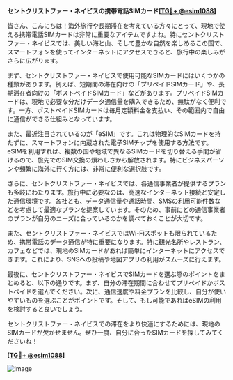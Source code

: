 **セントクリストファー・ネイビスの携帯電話SIMカード[[TG💪+ @esim1088](https://t.me/s/esim1088)]**

皆さん、こんにちは！海外旅行や長期滞在を考えている方々にとって、現地で使える携帯電話SIMカードは非常に重要なアイテムですよね。特にセントクリストファー・ネイビスでは、美しい海と山、そして豊かな自然を楽しめるこの国で、スマートフォンを使ってインターネットにアクセスできると、旅行中の楽しみがさらに広がります。

まず、セントクリストファー・ネイビスで使用可能なSIMカードにはいくつかの種類があります。例えば、短期間の滞在向けの「プリペイドSIMカード」や、長期滞在者向けの「ポストペイドSIMカード」などがあります。プリペイドSIMカードは、現地で必要な分だけデータ通信量を購入できるため、無駄がなく便利です。一方、ポストペイドSIMカードは毎月定額料金を支払い、その範囲内で自由に通信ができる仕組みとなっています。

また、最近注目されているのが「eSIM」です。これは物理的なSIMカードを持たずに、スマートフォンに内蔵された電子SIMチップを使用する方法です。eSIMを利用すれば、複数の国や地域で異なるSIMカードを切り替える手間が省けるので、旅先でのSIM交換の煩わしさから解放されます。特にビジネスパーソンや頻繁に海外に行く方には、非常に便利な選択肢です。

さらに、セントクリストファー・ネイビスでは、各通信事業者が提供するプランも多岐にわたります。旅行中に必要なのは、高速なインターネット接続と安定した通信環境です。各社とも、データ通信量や通話時間、SMSの利用可能件数などを考慮して最適なプランを提案しています。そのため、事前にどの通信事業者のプランが自分のニーズに合っているのかを調べておくことが大切です。

また、セントクリストファー・ネイビスではWi-Fiスポットも限られているため、携帯電話のデータ通信が特に重要になります。特に観光名所やレストラン、カフェなどでは、現地のSIMカードがあれば簡単にインターネットにアクセスできます。これにより、SNSへの投稿や地図アプリの利用がスムーズに行えます。

最後に、セントクリストファー・ネイビスでSIMカードを選ぶ際のポイントをまとめると、以下の通りです。まず、自分の滞在期間に合わせてプリペイドかポストペイドを選んでください。次に、通信速度や料金プランを比較し、自分が使いやすいものを選ぶことがポイントです。そして、もし可能であればeSIMの利用を検討すると良いでしょう。

セントクリストファー・ネイビスでの滞在をより快適にするためには、現地のSIMカードが欠かせません。ぜひ一度、自分に合ったSIMカードを探してみてくださいね！

**[[TG💪+ @esim1088](https://t.me/s/esim1088)]**

![Image](https://i.postimg.cc/Y0z9fWf4/image.png)